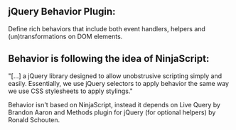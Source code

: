 ## jQuery Behavior Plugin:
Define rich behaviors that include both event handlers, helpers and (un)transformations on DOM elements.

## Behavior is following the idea of NinjaScript:
"[...] a jQuery library designed to allow unobstrusive scripting simply and easily. Essentially, we use jQuery selectors to apply behavior the same way we use CSS stylesheets to apply stylings."

Behavior isn't based on NinjaScript, instead it depends on Live Query by Brandon Aaron and Methods plugin for jQuery (for optional helpers) by Ronald Schouten.

